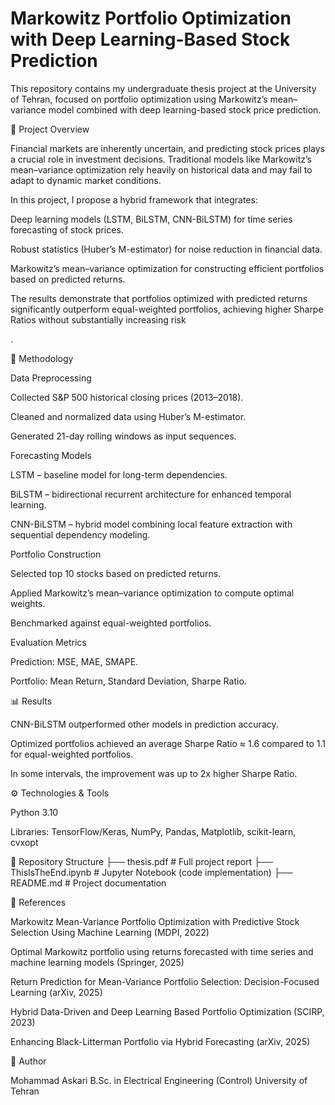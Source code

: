 # Markowitz Portfolio Optimization with Deep Learning-Based Stock Prediction

This repository contains my undergraduate thesis project at the University of Tehran, focused on portfolio optimization using Markowitz’s mean–variance model combined with deep learning-based stock price prediction.

📌 Project Overview

Financial markets are inherently uncertain, and predicting stock prices plays a crucial role in investment decisions. Traditional models like Markowitz’s mean–variance optimization rely heavily on historical data and may fail to adapt to dynamic market conditions.

In this project, I propose a hybrid framework that integrates:

Deep learning models (LSTM, BiLSTM, CNN-BiLSTM) for time series forecasting of stock prices.

Robust statistics (Huber’s M-estimator) for noise reduction in financial data.

Markowitz’s mean–variance optimization for constructing efficient portfolios based on predicted returns.

The results demonstrate that portfolios optimized with predicted returns significantly outperform equal-weighted portfolios, achieving higher Sharpe Ratios without substantially increasing risk


.

🔬 Methodology

Data Preprocessing

Collected S&P 500 historical closing prices (2013–2018).

Cleaned and normalized data using Huber’s M-estimator.

Generated 21-day rolling windows as input sequences.

Forecasting Models

LSTM – baseline model for long-term dependencies.

BiLSTM – bidirectional recurrent architecture for enhanced temporal learning.

CNN-BiLSTM – hybrid model combining local feature extraction with sequential dependency modeling.

Portfolio Construction

Selected top 10 stocks based on predicted returns.

Applied Markowitz’s mean–variance optimization to compute optimal weights.

Benchmarked against equal-weighted portfolios.

Evaluation Metrics

Prediction: MSE, MAE, SMAPE.

Portfolio: Mean Return, Standard Deviation, Sharpe Ratio.

📊 Results

CNN-BiLSTM outperformed other models in prediction accuracy.

Optimized portfolios achieved an average Sharpe Ratio ≈ 1.6 compared to 1.1 for equal-weighted portfolios.

In some intervals, the improvement was up to 2x higher Sharpe Ratio.

⚙️ Technologies & Tools

Python 3.10

Libraries: TensorFlow/Keras, NumPy, Pandas, Matplotlib, scikit-learn, cvxopt

📁 Repository Structure
├── thesis.pdf                # Full project report
├── ThisIsTheEnd.ipynb        # Jupyter Notebook (code implementation)
├── README.md                 # Project documentation

📖 References

Markowitz Mean-Variance Portfolio Optimization with Predictive Stock Selection Using Machine Learning (MDPI, 2022)

Optimal Markowitz portfolio using returns forecasted with time series and machine learning models (Springer, 2025)

Return Prediction for Mean-Variance Portfolio Selection: Decision-Focused Learning (arXiv, 2025)

Hybrid Data-Driven and Deep Learning Based Portfolio Optimization (SCIRP, 2023)

Enhancing Black-Litterman Portfolio via Hybrid Forecasting (arXiv, 2025)

👤 Author

Mohammad Askari
B.Sc. in Electrical Engineering (Control)
University of Tehran

